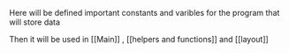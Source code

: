 Here will be defined important constants and varibles for the program that will store data

Then it will be used in [[Main]] , [[helpers and functions]] and [[layout]] 